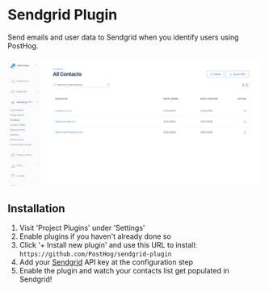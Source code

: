 # Sendgrid Plugin

Send emails and user data to Sendgrid when you identify users using PostHog.

![Sendgrid Dashboard](readme-assets/sendgrid-dash.png)

## Installation

1. Visit 'Project Plugins' under 'Settings'
1. Enable plugins if you haven't already done so
1. Click '+ Install new plugin' and use this URL to install: `https://github.com/PostHog/sendgrid-plugin`
1. Add your [Sendgrid](sendgrid.com) API key at the configuration step
1. Enable the plugin and watch your contacts list get populated in Sendgrid!

